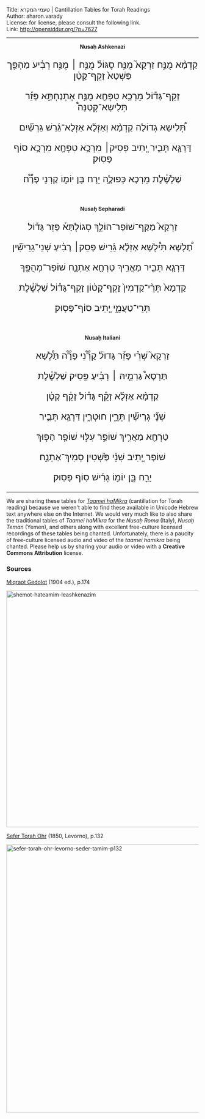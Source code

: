 <html>
<head></head>
<body>
Title: טעמי המקרא | Cantillation Tables for Torah Readings<br />
Author: aharon.varady<br />
License: for license, please consult the following link.<br />
Link: <a href="http://opensiddur.org/?p=7627">http://opensiddur.org/?p=7627</a>
<p />
<hr />

<div style="margin-left: auto;margin-right: auto; text-align: center;"><strong>Nusaḥ Ashkenazi</strong>
<span style="font-size: x-large; text-align: center;" class="scribe">

קַדְמָ֨א מֻנַּ֣ח זַרְקָא֮ מֻנַּ֣ח סֶגּוֹל֒ מֻנַּ֣ח ׀ מֻנַּ֣ח רְבִ֗יע מַהְפַּ֤ך פַּשְׁטָא֙ זָקֵף־קָטָ֔ן

 זָקֵף־גָּד֕וֹל מֵרְכָ֥א טִפְּחָ֖א מֻנַּ֣ח אֶתְנַחְתָּ֑א פָּזֵ֡ר תְּלִישָא־קְטַנָּה֩

 תְּ֠לִישָא גְדוֹלָה קַדְמָ֨א וְאַזְלָ֜א אַזְלָא־גֵּ֜רֵשׁ גֵּרְשַׁ֞יִם

 דַּרְגָּ֧א תְּבִ֛יר יְ֚תִיב פְּסִיק׀ מֵרְכָ֥א טִפְּחָ֖א מֵרְכָ֥א סוֹף פָּסֽוּק׃

 שַׁלְשֶׁ֓לֶת מֵרְכָא כְּפוּלָ֦ה יֵרֶח בֶּן יוֹמ֪וֹ קַרְנֵי פָרָ֟ה׃
</span></div>


&nbsp;
<div style="margin-left: auto;margin-right: auto; text-align: center;"><strong>Nusaḥ Sepharadi</strong>
<span style="font-size: x-large; text-align: center;" class="scribe">

זַרְקָא֮  מַקַּף־שׁוֹפָר־הוֹלֵ֣ךְ סְגוֹלְתָּא֒ פָּזֵר גָּד֡וֹל

תַ֠לְשָׁא תִּ֩ילְשָׁא אַזְלָ֨א גֵּ֜רֵישׁ פָּסֵק׀ רָבִ֗יעַ שְׁנֵי־גֵרֵישִׁ֞ין

דַּרְגָ֧א תְּבִ֛יר מַאֲרִ֥יךְ טַרְחָ֖א אַתְנָ֑ח שׁוֹפָר־מְהֻפָּ֤ךְ

קַדְמָא֙ תְּרֵ֨י־קַדְמִין֙ זָקֵף־קָט֔וֹן זָקֵף־גָּד֕וֹל שַׁלְשֶׁ֓לֶת

תְּרֵי־טַעֲמֵ֦י יְ֚תִיב סוֹף־פָּסֽוּק׃
</span></div>


&nbsp;
<div style="margin-left: auto;margin-right: auto; text-align: center;"><strong>Nusaḥ Italiani</strong>
<span style="font-size: x-large; text-align: center;" class="scribe">

זַרְקָא֮ שְׁרֵ֒י פָּזֵ֡ר גָּדוֺל֡ קַרְ֟נֵי פָרָ֟ה תַּלְ֠שָׁא 

תַּרְסָא֩ גַרְמֵ֤יהּ ׀ רְבִ֗יעַ פְּ֤סִיק שַׁלְשֶׁ֓לֶת 

קַדְמָ֨א אַזְלָ֜א זָקֵ֕ף גָּד֕וֹל זָקֵ֔ף קָטָ֔ן 

שְׁנֵ֞י גְרִישִׁ֞ין תְּרֵ֦ין חוּטְרִ֦ין דַּרְגָ֧א תְּבִ֛יר 

טַרְחָ֖א מַאֲרִ֥יךְ שׁוֹפָ֣ר עִלּ֣וּי שׁוֹפָ֤ר הָפ֤וּךְ 

שׁוֹפָר יְ֚תִיב שְׁנֵ֨י פַּ֙שְׁטִין סְמִיךְ־אַתְנָ֑ח 

יָרֵ֪ח בֶּ֪ן יוֹמ֪וֹ גְּרִ֜ישׁ סֽוֹף פָּסֽוּק׃
</span></div>


<hr />
We are sharing these tables for <em><a href="http://en.wikipedia.org/wiki/Cantillation">Taamei haMikra</a></em> (cantillation for Torah reading) because we weren't able to find these available in Unicode Hebrew text anywhere else on the Internet. We would very much like to also share the traditional tables of <em>Taamei haMikra</em> for the <em>Nusaḥ Roma</em> (Italy), <em>Nusaḥ Teman</em> (Yemen), and others along with excellent free-culture licensed recordings of these tables being chanted. Unfortunately, there is a paucity of free-culture licensed audio and video of the <em>taamei hamikra</em> being chanted. Please help us by sharing your audio or video with a <strong>Creative Commons Attribution</strong> license.

<h3>Sources</h3>

<a href="https://books.google.com/books?id=Ns43AQAAMAAJ&lpg=PA174&ots=-BW34s1AAo&dq=%D7%A9%D7%9E%D7%95%D7%AA%20%D7%94%D7%98%D7%A2%D7%9E%D7%99%D7%9D%20%D7%9C%D7%90%D7%A9%D7%9B%D7%A0%D7%96%D7%99%D7%9D&pg=PA174#v=onepage&q&f=false">Miqraot Gedolot</a> (1904 ed.), p.174

<a href="https://opensiddur.org/wp-content/uploads/2013/08/shemot-hateamim-leashkenazim.png"><img src="https://opensiddur.org/wp-content/uploads/2013/08/shemot-hateamim-leashkenazim.png" alt="shemot-hateamim-leashkenazim" width="1361" height="619" class="aligncenter size-full wp-image-14372" /></a>

<a href="http://www.hebrewbooks.org/40100">Sefer Torah Ohr</a> (1850, Levorno), p.132

<a href="https://opensiddur.org/wp-content/uploads/2013/08/Sefer-Torah-Ohr-Levorno-Seder-Tamim-p132.png"><img src="https://opensiddur.org/wp-content/uploads/2013/08/Sefer-Torah-Ohr-Levorno-Seder-Tamim-p132-935x1024.png" alt="sefer-torah-ohr-levorno-seder-tamim-p132" width="640" height="701" class="aligncenter size-large wp-image-14377" /></a>
</body>
</html>